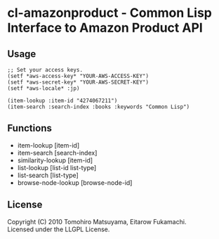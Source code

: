 # cl-amazonproduct - Common Lisp Interface to Amazon Product API

## Usage

    ;; Set your access keys.
    (setf *aws-access-key* "YOUR-AWS-ACCESS-KEY")
    (setf *aws-secret-key* "YOUR-AWS-SECRET-KEY")
    (setf *aws-locale* :jp)
    
    (item-lookup :item-id "4274067211")
    (item-search :search-index :books :keywords "Common Lisp")

## Functions

* item-lookup [item-id]
* item-search [search-index]
* similarity-lookup [item-id]
* list-lookup [list-id list-type]
* list-search [list-type]
* browse-node-lookup [browse-node-id]

## License

Copyright (C) 2010 Tomohiro Matsuyama, Eitarow Fukamachi.  
Licensed under the LLGPL License.
